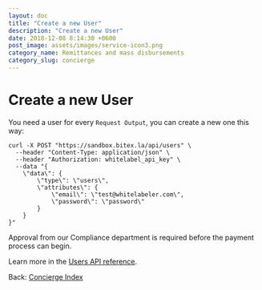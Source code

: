```yaml
---
layout: doc
title: "Create a new User"
description: "Create a new User"
date: 2018-12-08 8:14:30 +0600
post_image: assets/images/service-icon3.png
category_name: Remittances and mass disbursements
category_slug: concierge
---
```


# Create a new User

You need a user for every `Request Output`, you can create a new one this way: 

```
curl -X POST "https://sandbox.bitex.la/api/users" \
  --header "Content-Type: application/json" \
  --header "Authorization: whitelabel_api_key" \
  --data "{
    \"data\": {
        \"type\": \"users\",
        \"attributes\": {
            \"email\": \"test@whitelabeler.com\",
            \"password\": \"password\"
        }
    }
}"
```

Approval from our Compliance department is required before the payment process can begin.

Learn more in the [Users API reference](https://developers.bitex.la/#86c5d36b-3f74-499f-817e-38f9a3d789ce).

<div class="footer-nav">
  <span>
    Back:
    <a href="/docs/concierge/">Concierge Index</a>
  </span>
</div>